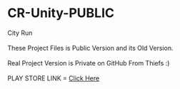 # CR-Unity-PUBLIC
City Run</br>
</br>
These Project Files is Public Version and its Old Version. </br>
</br>
Real Project Version is Private on GitHub From Thiefs  :) </br>
</br>
PLAY STORE LINK = <a href="https://play.google.com/store/apps/details?id=com.hk7020.CityRun">Click Here</a>
